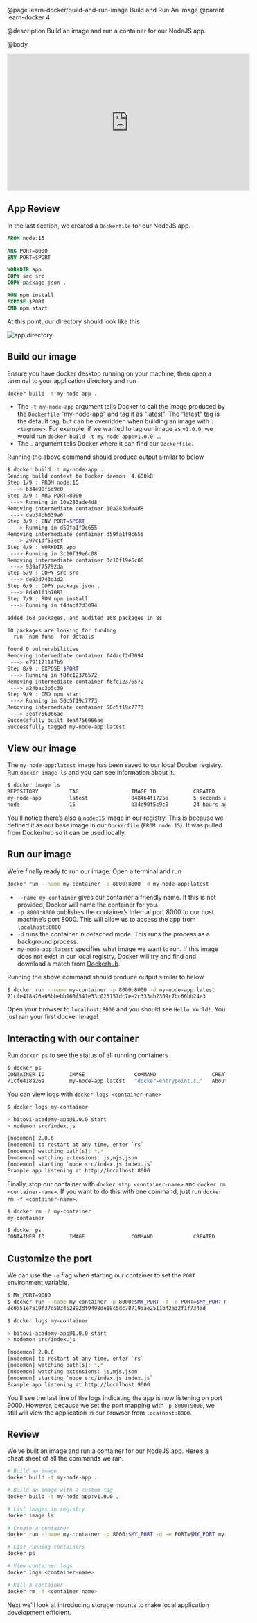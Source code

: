 @page learn-docker/build-and-run-image Build and Run An Image
@parent learn-docker 4

@description Build an image and run a container for our NodeJS app.

@body

<iframe width="560" height="315" src="https://www.youtube.com/embed/sQ4TG6cfSfw" frameborder="0" allow="accelerometer; autoplay; encrypted-media; gyroscope; picture-in-picture" allowfullscreen></iframe>

## App Review
In the last section, we created a `Dockerfile` for our NodeJS app.
```dockerfile
FROM node:15

ARG PORT=8000
ENV PORT=$PORT

WORKDIR app
COPY src src
COPY package.json .

RUN npm install
EXPOSE $PORT
CMD npm start
```
At this point, our directory should look like this

![app directory](../static/img/docker/4-build-and-run-image/app-directory.png)

## Build our image
Ensure you have docker desktop running on your machine, then open a terminal to your application directory and run
```bash
docker build -t my-node-app .
```
- The `-t my-node-app` argument tells Docker to call the image produced by the `Dockerfile` "my-node-app" and tag it as "latest". The "latest" tag is the default tag, but can be overridden when building an image with `:<tagname>`. For example, if we wanted to tag our image as `v1.0.0`, we would run `docker build -t my-node-app:v1.0.0 .`.
- The `.` argument tells Docker where it can find our `Dockerfile`.

Running the above command should produce output similar to below
```bash
$ docker build -t my-node-app .
Sending build context to Docker daemon  4.608kB
Step 1/9 : FROM node:15
 ---> b34e90f5c9c0
Step 2/9 : ARG PORT=8000
 ---> Running in 10a283ade4d8
Removing intermediate container 10a283ade4d8
 ---> dab34bb639a6
Step 3/9 : ENV PORT=$PORT
 ---> Running in d59fa1f9c655
Removing intermediate container d59fa1f9c655
 ---> 297c1df53ecf
Step 4/9 : WORKDIR app
 ---> Running in 3c10f19e6c08
Removing intermediate container 3c10f19e6c08
 ---> 939af75792da
Step 5/9 : COPY src src
 ---> de93d743d3d2
Step 6/9 : COPY package.json .
 ---> 8da01f3b7081
Step 7/9 : RUN npm install
 ---> Running in f4dacf2d3094

added 168 packages, and audited 168 packages in 8s

10 packages are looking for funding
  run `npm fund` for details

found 0 vulnerabilities
Removing intermediate container f4dacf2d3094
 ---> e791171147b9
Step 8/9 : EXPOSE $PORT
 ---> Running in f8fc12376572
Removing intermediate container f8fc12376572
 ---> a24bac3b5c39
Step 9/9 : CMD npm start
 ---> Running in 50c5f19c7773
Removing intermediate container 50c5f19c7773
 ---> 3eaf756066ae
Successfully built 3eaf756066ae
Successfully tagged my-node-app:latest
```

## View our image
The `my-node-app:latest` image has been saved to our local Docker registry. Run `docker image ls` and you can see information about it.
```bash
$ docker image ls
REPOSITORY          TAG                 IMAGE ID            CREATED             SIZE
my-node-app         latest              848464f1725a        5 seconds ago       944MB
node                15                  b34e90f5c9c0        24 hours ago        935MB
```
You’ll notice there’s also a `node:15` image in our registry. This is because we defined it as our base image in our `Dockerfile` (`FROM node:15`). It was pulled from Dockerhub so it can be used locally.

## Run our image
We’re finally ready to run our image. Open a terminal and run
```bash
docker run --name my-container -p 8000:8000 -d my-node-app:latest
```
- `--name my-container` gives our container a friendly name. If this is not provided, Docker will name the container for you.
- `-p 8000:8000` publishes the container’s internal port 8000 to our host machine’s port 8000. This will allow us to access the app from `localhost:8000`
- `-d` runs the container in detached mode. This runs the process as a background process.
- `my-node-app:latest` specifies what image we want to run. If this image does not exist in our local registry, Docker will try and find and download a match from [Dockerhub](https://hub.docker.com/).

Running the above command should produce output similar to below
```bash
$ docker run --name my-container -p 8000:8000 -d my-node-app:latest
71cfe418a26a05bbebb160f541e53c025157dc7ee2c333ab2309c7bc66bb24e3
```
Open your browser to `localhost:8000` and you should see `Hello World!`. You just ran your first docker image!

## Interacting with our container
Run `docker ps` to see the status of all running containers
```bash
$ docker ps
CONTAINER ID        IMAGE                COMMAND                  CREATED              STATUS              PORTS                    NAMES
71cfe418a26a        my-node-app:latest   "docker-entrypoint.s…"   About a minute ago   Up About a minute   0.0.0.0:8000->8000/tcp   my-container
```
You can view logs with `docker logs <container-name>`
```bash
$ docker logs my-container

> bitovi-academy-app@1.0.0 start
> nodemon src/index.js

[nodemon] 2.0.6
[nodemon] to restart at any time, enter `rs`
[nodemon] watching path(s): *.*
[nodemon] watching extensions: js,mjs,json
[nodemon] starting `node src/index.js index.js`
Example app listening at http://localhost:8000
```
Finally, stop our container with `docker stop <container-name>` and `docker rm <container-name>`. If you want to do this with one command, just run `docker rm -f <container-name>`.
```bash
$ docker rm -f my-container
my-container

$ docker ps
CONTAINER ID        IMAGE               COMMAND             CREATED             STATUS              PORTS               NAMES

```

## Customize the port
We can use the `-e` flag when starting our container to set the `PORT` environment variable.
```bash
$ MY_PORT=9000
$ docker run --name my-container -p 8000:$MY_PORT -d -e PORT=$MY_PORT my-node-app:latest
0c0a51e7a19f37d503452892df9498de18c5dc78719aae2511b42a32f1f734ad

$ docker logs my-container

> bitovi-academy-app@1.0.0 start
> nodemon src/index.js

[nodemon] 2.0.6
[nodemon] to restart at any time, enter `rs`
[nodemon] watching path(s): *.*
[nodemon] watching extensions: js,mjs,json
[nodemon] starting `node src/index.js index.js`
Example app listening at http://localhost:9000
```
You’ll see the last line of the logs indicating the app is now listening on port 9000. However, because we set the port mapping with `-p 8000:9000`, we still will view the application in our browser from `localhost:8000`.

## Review
We’ve built an image and run a container for our NodeJS app. Here’s a cheat sheet of all the commands we ran.
```bash
# Build an image
docker build -t my-node-app .

# Build an image with a custom tag
docker build -t my-node-app:v1.0.0 .

# List images in registry
docker image ls

# Create a container
docker run --name my-container -p 8000:$MY_PORT -d -e PORT=$MY_PORT my-node-app:latest

# List running containers
docker ps

# View container logs
docker logs <container-name>

# Kill a container
docker rm -f <container-name>
```
Next we’ll look at introducing storage mounts to make local application development efficient.